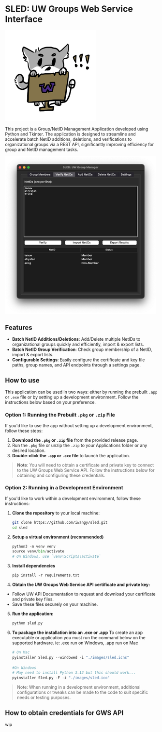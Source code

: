 # SLED: UW Groups Web Service Interface 

<img src="./images/sledlogo.png" alt="courier logo" width="300"/>

This project is a Group/NetID Management Application developed using Python and Tkinter. The application is designed to streamline and accelerate batch NetID additions, deletions, and verifications to organizational groups via a REST API, significantly improving efficiency for group and NetID management tasks.

<img src="./images/sledsc.png" alt="courier logo" width="500"/>

## Features

- **Batch NetID Additions/Deletions**: Add/Delete multiple NetIDs to organizational groups quickly and efficiently, import & export lists.
- **Batch NetID Group Verification**: Check group membership of a NetID, import & export lists.
- **Configurable Settings**: Easily configure the certificate and key file paths, group names, and API endpoints through a settings page.


## How to use

This application can be used in two ways: either by running the prebuilt `.app` or `.exe` file or by setting up a development environment. Follow the instructions below based on your preference.

### Option 1: Running the Prebuilt `.pkg` or `.zip` File

If you'd like to use the app without setting up a development environment, follow these steps:

1. **Download the `.pkg` or `.zip` file** from the provided release page.
2. Run the `.pkg` file or unzip the `.zip` to your Applications folder or any desired location.
3. **Double-click the `.app` or `.exe` file** to launch the application.

> **Note**: You will need to obtain a certificate and private key to connect to the UW Groups Web Service API. Follow the instructions below for obtaining and configuring these credentials.

### Option 2: Running in a Development Environment

If you'd like to work within a development environment, follow these instructions:

1. **Clone the repository** to your local machine:
   ```bash
   git clone https://github.com/iwangy/sled.git
   cd sled

2. **Setup a virtual environment (recommended)**
    ```python
    python3 -m venv venv
    source venv/bin/activate  
    # On Windows, use `venv\Scripts\activate`

3. **Install dependencies**
    ```python
    pip install -r requirements.txt

4. **Obtain the UW Groups Web Service API certificate and private key:**
- Follow UW API Documentation to request and download your certificate and private key files.
- Save these files securely on your machine.

5. **Run the application:**
    ```python
    python sled.py

6. **To package the installation into an .exe or .app**
    To create an app executable or application you must run the command below on the supported hardware. ie: .exe run on Windows, .app run on Mac

    ```python
    # On Mac
    pyinstaller Sled.py --windowed -i "./images/sled.icns"

    #On Windows
    # May need to install Python 3.12 but this should work...
    pyinstaller Sled.py -F -i "./images/sled.ico"
    
> Note: When running in a development environment, additional configurations or tweaks can be made to the code to suit specific needs or testing purposes.

## How to obtain credentials for GWS API

wip
